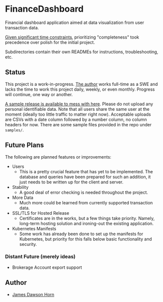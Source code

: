 # FinanceDashboard
Financial dashboard application aimed at data visualization from user transaction data.  

<u>Given significant time constraints</u>, prioritizing "completeness" took precedence over polish for the initial project.  

Subdirectories contain their own READMEs for instructions, troubleshooting, etc.

## Status
This project is a work-in-progress. [The author](https://github.com/jhorn00) works full-time as a SWE and lacks the time to work this project daily, weekly, or even monthly. Progress will continue, one way or another.  

[A sample release is available to mess with here](http://dawsonhorn.net/). Please do not upload any personal identifiable data. Note that all users share the same user at the moment (ideally too little traffic to matter right now). Acceptable uploads are CSVs with a date column followed by a number column, no column headers for now. There are some sample files provided in the repo under ```samples/```.

## Future Plans
The following are planned features or improvements:
- Users
    - This is a pretty crucial feature that has yet to be implemented. The database and queries have been prepared for such an addition, it just needs to be written up for the client and server.
- Stability
    - A good deal of error checking is needed throughout the project.
- More Data
    - Much more could be learned from currently supported transaction data.
- SSL/TLS for Hosted Release
    - Certificates are in the works, but a few things take priority. Namely, long-term hosting solution and ironing-out the existing application.
- Kubernetes Manifests
    - Some work has already been done to set up the manifests for Kubernetes, but priority for this falls below basic functionality and security.

### Distant Future (merely ideas)
- Brokerage Account export support

## Author
- [James Dawson Horn](https://github.com/jhorn00)
